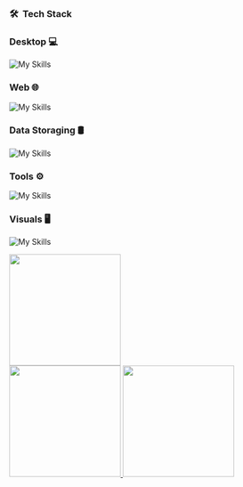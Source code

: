 <h3> 🛠 &nbsp;Tech Stack</h3>
<h3> Desktop 💻 </h3>  

  ![My Skills](https://skillicons.dev/icons?i=c,cpp,cs,rust,py,java)
<h3> Web 🌐 </h3>  

  ![My Skills](https://skillicons.dev/icons?i=html,css,js,vue)
<h3> Data Storaging 🛢 </h3>  

  ![My Skills](https://skillicons.dev/icons?i=mysql,sqlite)
<h3> Tools ⚙️ </h3>  

  ![My Skills](https://skillicons.dev/icons?i=git,github,gitlab,rs)
<h3> Visuals 🖥 </h3>  

  ![My Skills](https://skillicons.dev/icons?i=ps,ae,pr,blender)
<br/>

<a href="https://github.com/Anime-pdf">
  <img height="200px" src="http://github-profile-summary-cards.vercel.app/api/cards/profile-details?username=Anime-pdf&theme=default" />
  <br>
  <img height="200px" src="http://github-profile-summary-cards.vercel.app/api/cards/stats?username=Anime-pdf&theme=default" />
  <img height="200px" src="http://github-profile-summary-cards.vercel.app/api/cards/repos-per-language?username=Anime-pdf&theme=default" />
</a>

<br/>
